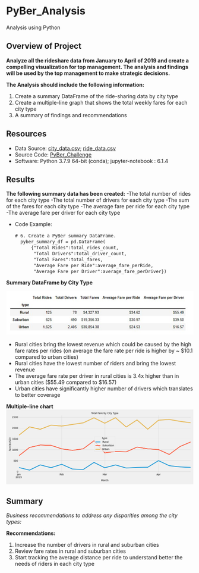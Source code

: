 # PyBer_Analysis
Analysis using Python

## Overview of Project
**Analyze all the rideshare data from January to  April of 2019 and create a compelling visualization for top management. The analysis and findings will be used by the top management to make strategic decisions.**

**The Analysis should include the following information:** 

1. Create a summary DataFrame of the ride-sharing data by city type
2. Create a multiple-line graph that shows the total weekly fares for each city type
3. A summary of findings and recommendations

## Resources
- Data Source: [city_data.csv](Resources/city_data.csv); [ride_data.csv](Resources/ride_data.csv)
- Source Code: [PyBer_Challenge](PyBer_Challenge.ipynb)
- Software: Python 3.7.9 64-bit (conda); jupyter-notebook : 6.1.4

## Results
**The following summary data has been created:**
-The total number of rides for each city type 
-The total number of drivers for each city type
-The sum of the fares for each city type
-The average fare per ride for each city type
-The average fare per driver for each city type


- Code Example:
   
      # 6. Create a PyBer summary DataFrame. 
        pyber_summary_df = pd.DataFrame(
            {"Total Rides":total_rides_count,
             "Total Drivers":total_driver_count,
             "Total Fares":total_fares,
             "Average Fare per Ride":average_fare_perRide,
             "Average Fare per Driver":average_fare_perDriver})


**Summary DataFrame by City Type**


![Summary_DataFrame_by_City_Type](Analysis/Summary_DataFrame_by_City_Type.jpg)



 - Rural cities bring the lowest revenue which could be caused by the high fare rates per rides (on average the fare rate per ride is higher by ~ $10.1 compared to urban cities)
 - Rural cities have the lowest number of riders and bring the lowest revenue
 - The average fare rate per driver in rural cities is 3.4x higher than in urban cities ($55.49 compared to $16.57)
 - Urban cities have significantly higher number of drivers which translates to better coverage
 
 

**Multiple-line chart**
![Total_Fare_by_City_Type](Analysis/PyBer_fare_summary.png)

## Summary
*Business recommendations to address any disparities among the city types:*

 **Recommendations:**
 1. Increase the number of drivers in rural and suburban cities
 2. Review fare rates in rural and suburban cities
 3. Start tracking the average distance per ride to understand better the needs of riders in each city type

  
